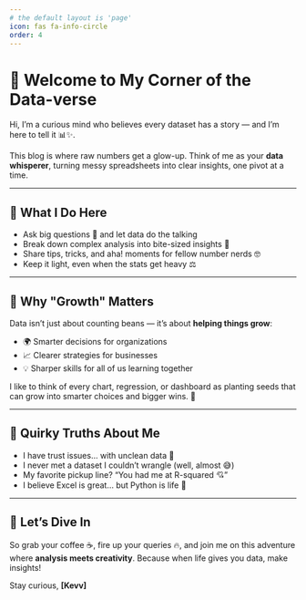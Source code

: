 ```yaml
---
# the default layout is 'page'
icon: fas fa-info-circle
order: 4
---
```


# 👋 Welcome to My Corner of the Data-verse

Hi, I’m a curious mind who believes every dataset has a story — and I’m here to tell it 📊✨.

This blog is where raw numbers get a glow-up. Think of me as your **data whisperer**, turning messy spreadsheets into clear insights, one pivot at a time.

---

## 🔎 What I Do Here

* Ask big questions 💭 and let data do the talking
* Break down complex analysis into bite-sized insights 🍪
* Share tips, tricks, and aha! moments for fellow number nerds 🤓
* Keep it light, even when the stats get heavy ⚖️

---

## 🌱 Why "Growth" Matters

Data isn’t just about counting beans — it’s about **helping things grow**:

* 🌍 Smarter decisions for organizations
* 📈 Clearer strategies for businesses
* 💡 Sharper skills for all of us learning together

I like to think of every chart, regression, or dashboard as planting seeds that can grow into smarter choices and bigger wins. 🌳

---

## 🤖 Quirky Truths About Me

* I have trust issues… with unclean data 🧹
* I never met a dataset I couldn’t wrangle (well, almost 😅)
* My favorite pickup line? “You had me at R-squared 💘”
* I believe Excel is great… but Python is life 🐍

---

## 🚀 Let’s Dive In

So grab your coffee ☕, fire up your queries 🔥, and join me on this adventure where **analysis meets creativity**. Because when life gives you data, make insights!

Stay curious,
**[Kevv]**
